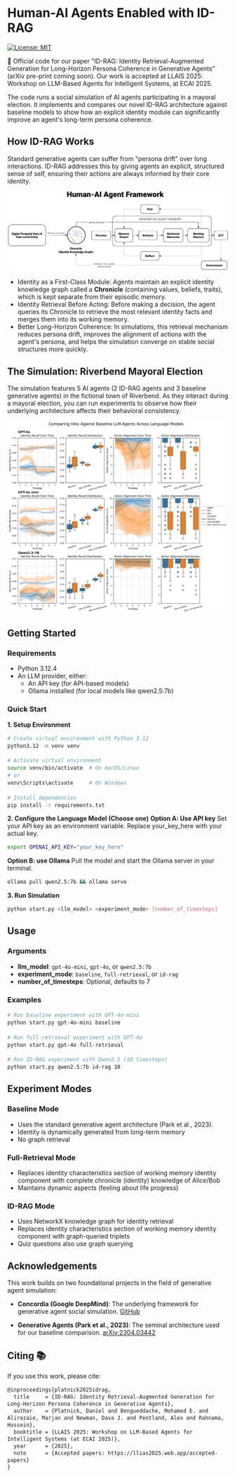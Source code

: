 # Human-AI Agents Enabled with ID-RAG
[![License: MIT](https://img.shields.io/badge/License-MIT-yellow.svg)](LICENSE)

📄 Official code for our paper "ID-RAG: Identity Retrieval-Augmented Generation for Long-Horizon Persona Coherence in Generative Agents" (arXiv pre-print coming soon). Our work is accepted at LLAIS 2025: Workshop on LLM-Based Agents for Intelligent Systems, at ECAI 2025.

The code runs a social simulation of AI agents participating in a mayoral election. It implements and compares our novel ID-RAG architecture against baseline models to show how an explicit identity module can significantly improve an agent's long-term persona coherence.

## How ID-RAG Works
Standard generative agents can suffer from "persona drift" over long interactions. ID-RAG addresses this by giving agents an explicit, structured sense of self, ensuring their actions are always informed by their core identity.

![ID-RAG Agent Architecture](assets/imgs/hai-architecture.png)

- Identity as a First-Class Module: Agents maintain an explicit identity knowledge graph called a **Chronicle** (containing values, beliefs, traits), which is kept separate from their episodic memory.
- Identity Retrieval Before Acting: Before making a decision, the agent queries its Chronicle to retrieve the most relevant identity facts and merges them into its working memory.
- Better Long-Horizon Coherence: In simulations, this retrieval mechanism reduces persona drift, improves the alignment of actions with the agent's persona, and helps the simulation converge on stable social structures more quickly.

## The Simulation: Riverbend Mayoral Election
The simulation features 5 AI agents (2 ID-RAG agents and 3 baseline generative agents) in the fictional town of Riverbend. As they interact during a mayoral election, you can run experiments to observe how their underlying architecture affects their behavioral consistency.

![Chart showing experimental results](assets/imgs/experimental-results.png)

## Getting Started

### Requirements

- Python 3.12.4
- An LLM provider, either:
  - An API key (for API-based models)
  - Ollama installed (for local models like qwen2.5:7b)

### Quick Start

**1. Setup Environment**

```bash
# Create virtual environment with Python 3.12
python3.12 -m venv venv

# Activate virtual environment
source venv/bin/activate  # On macOS/Linux
# or
venv\Scripts\activate     # On Windows

# Install dependencies
pip install -r requirements.txt
```

**2. Configure the Language Model (Choose one)**
**Option A: Use API key**
Set your API key as an environment variable. Replace your_key_here with your actual key.
```bash
export OPENAI_API_KEY="your_key_here"
```
**Option B: use Ollama**
Pull the model and start the Ollama server in your terminal.
```bash
ollama pull qwen2.5:7b && ollama serve
```

**3. Run Simulation**

```bash
python start.py <llm_model> <experiment_mode> [number_of_timesteps]
```

## Usage

### Arguments

- **llm_model**: `gpt-4o-mini`, `gpt-4o`, or `qwen2.5:7b`
- **experiment_mode**: `baseline`, `full-retrieval`, or `id-rag`
- **number_of_timesteps**: Optional, defaults to 7

### Examples

```bash
# Run baseline experiment with GPT-4o-mini
python start.py gpt-4o-mini baseline

# Run full-retrieval experiment with GPT-4o
python start.py gpt-4o full-retrieval

# Run ID-RAG experiment with Qwen2.5 (10 timesteps)
python start.py qwen2.5:7b id-rag 10
```

## Experiment Modes

### Baseline Mode
- Uses the standard generative agent architecture (Park et al., 2023).
- Identity is dynamically generated from long-term memory
- No graph retrieval

### Full-Retrieval Mode
- Replaces identity characteristics section of working memory identity component with complete chronicle (identity) knowledge of Alice/Bob
- Maintains dynamic aspects (feeling about life progress) 

### ID-RAG Mode
- Uses NetworkX knowledge graph for identity retrieval
- Replaces identity characteristics section of working memory identity component with graph-queried triplets
- Quiz questions also use graph querying

## Acknowledgements
This work builds on two foundational projects in the field of generative agent simulation:

- **Concordia (Google DeepMind)**: The underlying framework for generative agent social simulation. [GitHub](https://github.com/google-deepmind/concordia)

- **Generative Agents (Park et al., 2023)**: The seminal architecture used for our baseline comparison. [arXiv:2304.03442](https://arxiv.org/abs/2304.03442)

## Citing 📚

If you use this work, please cite:

```
@inproceedings{platnick2025idrag,
  title     = {ID-RAG: Identity Retrieval-Augmented Generation for Long-Horizon Persona Coherence in Generative Agents},
  author    = {Platnick, Daniel and Bengueddache, Mohamed E. and Alirezaie, Marjan and Newman, Dava J. and Pentland, Alex and Rahnama, Hossein},
  booktitle = {LLAIS 2025: Workshop on LLM-Based Agents for Intelligent Systems (at ECAI 2025)},
  year      = {2025},
  note      = {Accepted papers: https://llias2025.web.app/accepted-papers}
}
```
